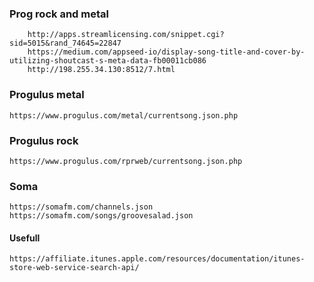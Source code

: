 ### Prog rock and metal
```
    http://apps.streamlicensing.com/snippet.cgi?sid=5015&rand_74645=22847
    https://medium.com/appseed-io/display-song-title-and-cover-by-utilizing-shoutcast-s-meta-data-fb00011cb086
    http://198.255.34.130:8512/7.html
```
### Progulus metal
```
https://www.progulus.com/metal/currentsong.json.php
```
### Progulus rock
```
https://www.progulus.com/rprweb/currentsong.json.php
```
### Soma
```
https://somafm.com/channels.json
https://somafm.com/songs/groovesalad.json
```
#### Usefull
```
https://affiliate.itunes.apple.com/resources/documentation/itunes-store-web-service-search-api/
```
